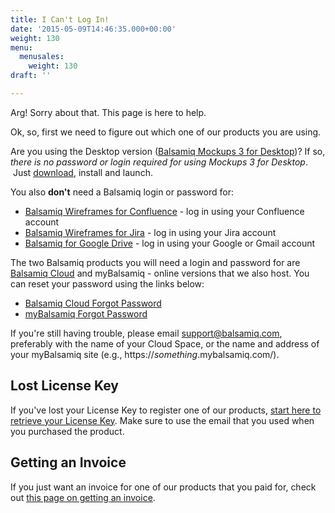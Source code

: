 ```yaml
---
title: I Can't Log In!
date: '2015-05-09T14:46:35.000+00:00'
weight: 130
menu:
  menusales:
    weight: 130
draft: ''

---
```


Arg! Sorry about that. This page is here to help.

Ok, so, first we need to figure out which one of our products you are using.

Are you using the Desktop version ([Balsamiq Mockups 3 for Desktop](https://balsamiq.com/download))? If so, _there is no password or login required for using Mockups 3 for Desktop_.  Just [download](https://balsamiq.com/download/), install and launch.

You also **don't** need a Balsamiq login or password for:

*   [Balsamiq Wireframes for Confluence](https://docs.balsamiq.com/confluence/) - log in using your Confluence account 
*   [Balsamiq Wireframes for Jira](https://docs.balsamiq.com/jira/) - log in using your Jira account
*   [Balsamiq for Google Drive](https://docs.balsamiq.com/google-drive/wireframes/intro/) - log in using your Google or Gmail account

The two Balsamiq products you will need a login and password for are [Balsamiq Cloud](https://balsamiq.cloud/) and myBalsamiq - online versions that we also host. You can reset your password using the links below:

*   [Balsamiq Cloud Forgot Password](https://balsamiq.cloud/#forgot)
*   [myBalsamiq Forgot Password](https://www.mybalsamiq.com/forgotpassword)

If you're still having trouble, please email [support@balsamiq.com](mailto:support@balsamiq.com), preferably with the name of your Cloud Space, or the name and address of your myBalsamiq site (e.g., https://_something_.mybalsamiq.com/).

## Lost License Key

If you've lost your License Key to register one of our products, [start here to retrieve your License Key](https://balsamiq.com/buy/lostkey/). Make sure to use the email that you used when you purchased the product.

## Getting an Invoice

If you just want an invoice for one of our products that you paid for, check out [this page on getting an invoice](/sales/invoice/).
